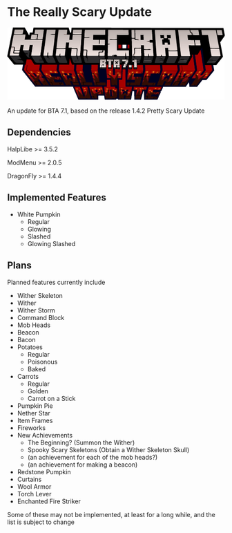 # The Really Scary Update
![reallyscaryupdate.png](src%2Fmain%2Fresources%2Freallyscaryupdate.png)

An update for BTA 7.1, based on the release 1.4.2 Pretty Scary Update

## Dependencies

HalpLibe >= 3.5.2

ModMenu >= 2.0.5

DragonFly >= 1.4.4

## Implemented Features
* White Pumpkin
  * Regular
  * Glowing
  * Slashed
  * Glowing Slashed

## Plans
Planned features currently include
* Wither Skeleton
* Wither
* Wither Storm
* Command Block
* Mob Heads
* Beacon
* Bacon
* Potatoes
  * Regular
  * Poisonous
  * Baked
* Carrots
  * Regular
  * Golden
  * Carrot on a Stick
* Pumpkin Pie
* Nether Star
* Item Frames
* Fireworks
* New Achievements
  * The Beginning? (Summon the Wither)
  * Spooky Scary Skeletons (Obtain a Wither Skeleton Skull)
  * (an achievement for each of the mob heads?)
  * (an achievement for making a beacon)
* Redstone Pumpkin
* Curtains
* Wool Armor
* Torch Lever
* Enchanted Fire Striker

Some of these may not be implemented, at least for a long while, and the list is subject to change
